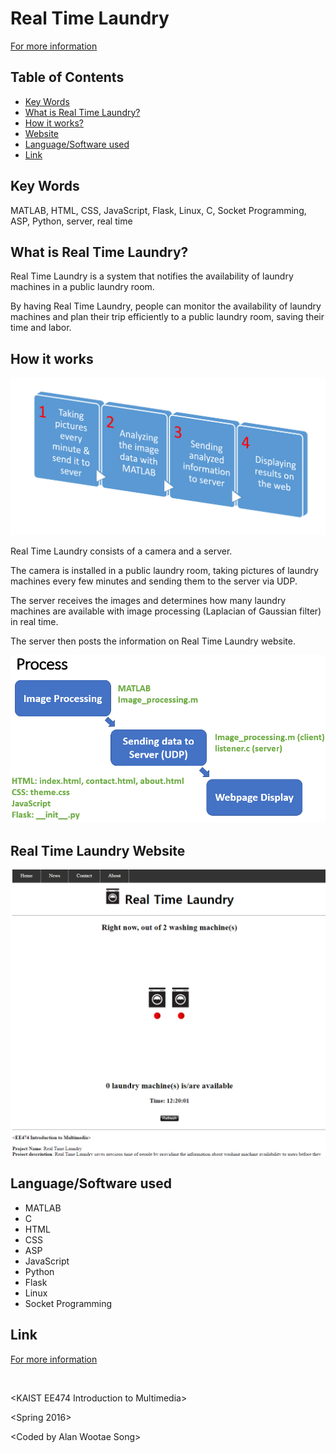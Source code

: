 # Real Time Laundry
[For more information](https://awsong.000webhostapp.com/project/real_time_laundry.html)

## Table of Contents
*   [Key Words](#toc_key)
*   [What is Real Time Laundry?](#toc_whatis)  
*   [How it works?](#toc_how)
*   [Website](#toc_web)
*   [Language/Software used](#toc_lan)
*   [Link](#toc_link)

<a name="toc_key"/>

## Key Words

MATLAB, HTML, CSS, JavaScript, Flask, Linux, C, Socket Programming, ASP, Python, server, real time

<a name="toc_whatis"/>

## What is Real Time Laundry?
Real Time Laundry is a system that notifies the availability of laundry machines in a public laundry room.

By having Real Time Laundry, people can monitor the availability of laundry machines and plan their trip efficiently to a public laundry room, saving their time and labor.

<a name="toc_how"/>

## How it works
![process](images/rtl_process.png)

Real Time Laundry consists of a camera and a server.

The camera is installed in a public laundry room, taking pictures of laundry machines every few minutes and sending them to the server via UDP.

The server receives the images and determines how many laundry machines are available with image processing (Laplacian of Gaussian filter) in real time.

The server then posts the information on Real Time Laundry website.

![process2](images/rtl_process2.png)

<a name="toc_web"/>

## Real Time Laundry Website
![website](images/rtl_website.bmp)

<a name="toc_lan"/>

## Language/Software used
* MATLAB
* C
* HTML
* CSS
* ASP
* JavaScript
* Python
* Flask
* Linux
* Socket Programming

<a name="toc_link"/>

## Link
[For more information](https://awsong.000webhostapp.com/project/real_time_laundry.html)

<br />

\<KAIST EE474 Introduction to Multimedia>

\<Spring 2016>

\<Coded by Alan Wootae Song>